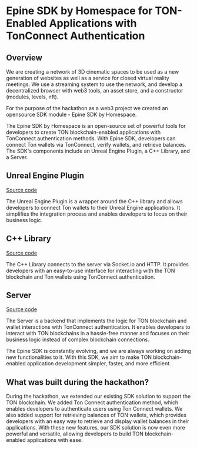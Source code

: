 # Epine SDK by Homespace for TON-Enabled Applications with TonConnect Authentication
## Overview

We are creating a network of 3D cinematic spaces to be used as a new generation of websites as well as a service for closed virtual reality meetings. We use a streaming system to use the network, and develop a decentralized browser with web3 tools, an asset store, and a constructor (modules, levels, nft).  

For the purpose of the hackathon as a web3 project we created an opensource SDK module - Epine SDK by Homespace. 

The Epine SDK by Homespace is an open-source set of powerful tools for developers to create TON blockchain-enabled applications with TonConnect authentication methods. With Epine SDK, developers can connect Ton wallets via TonConnect, verify wallets, and retrieve balances. The SDK's components include an Unreal Engine Plugin, a C++ Library, and a Server.

## Unreal Engine Plugin
[Source code](https://github.com/EpineCloud/EpinePlugin-Unreal)

The Unreal Engine Plugin is a wrapper around the C++ library and allows developers to connect Ton wallets to their Unreal Engine applications. It simplifies the integration process and enables developers to focus on their business logic.

## C++ Library
[Source code](https://github.com/EpineCloud/epine-sdk-cpp)

The C++ Library connects to the server via Socket.io and HTTP. It provides developers with an easy-to-use interface for interacting with the TON blockchain and Ton wallets using TonConnect authentication.

## Server
[Source code](https://github.com/EpineCloud/epine-server-public)

The Server is a backend that implements the logic for TON blockchain and wallet interactions with TonConnect authentication. It enables developers to interact with TON blockchains in a hassle-free manner and focuses on their business logic instead of complex blockchain connections.

The Epine SDK is constantly evolving, and we are always working on adding new functionalities to it. With this SDK, we aim to make TON blockchain-enabled application development simpler, faster, and more efficient.

## What was built during the hackathon?
During the hackathon, we extended our existing SDK solution to support the TON blockchain. We added Ton Connect authentication method, which enables developers to authenticate users using Ton Connect wallets. We also added support for retrieving balances of TON wallets, which provides developers with an easy way to retrieve and display wallet balances in their applications. With these new features, our SDK solution is now even more powerful and versatile, allowing developers to build TON blockchain-enabled applications with ease.
